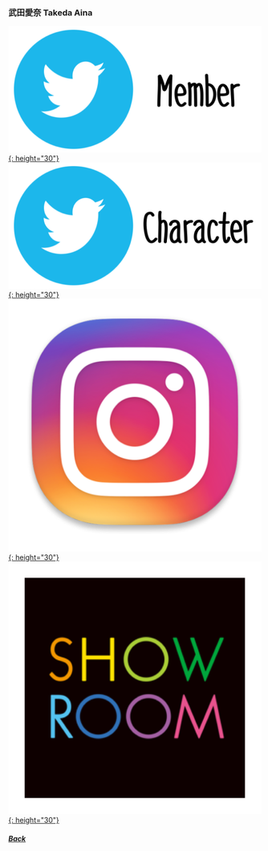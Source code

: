 ### 武田愛奈 Takeda Aina 
[![twitter_@aina__227](../../../Img/Icon_Twitter_Mem.PNG){: height="30"}](https://twitter.com/aina__227) [![twitter_@tsubomihiiragi](../../../Img/Icon_Twitter_Char.PNG){: height="30"}](https://twitter.com/_tsubomihiiragi) [![instagram_@aina35](../../../Img/Icon_Instagram.PNG){: height="30"}](https://www.instagram.com/___aina35_____/) [![showroom_digital_idol_15](../../../Img/Icon_Showroom.PNG){: height="30"}](https://www.showroom-live.com/room/profile?room_id=87759) 
##### [Back](../../../readme.md)
